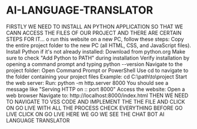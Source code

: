# AI-LANGUAGE-TRANSLATOR
FIRSTLY WE NEED TO INSTALL AN PYTHON APPLICATION SO THAT WE CANN ACCESS THE FILES OF OUR PROJECT
AND THERE ARE CERTAIN STEPS FOR IT...
o run this website on a new PC, follow these steps:
Copy the entire project folder to the new PC (all HTML, CSS, and JavaScript files).
Install Python if it's not already installed:
Download from python.org
Make sure to check "Add Python to PATH" during installation
Verify installation by opening a command prompt and typing python --version
Navigate to the project folder:
Open Command Prompt or PowerShell
Use cd to navigate to the folder containing your project files
Example: cd C:\path\to\project
Start the web server:
Run: python -m http.server 8000
You should see a message like "Serving HTTP on :: port 8000"
Access the website:
Open a web browser
Navigate to: http://localhost:8000/index.html
THEN WE NEED TO NAVIGATE TO VSS CODE AND IMPLEMENT THE THE FILE 
AND CLICK ON GO LIVE WITH ALL THE PROCESS 
CHECK EVERYTHING BEFORE GO LIVE
CLICK ON GO LIVE
HERE WE GO WE SEE THE CHAT BOT AI LANGUAGE TRANSLATOR
